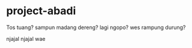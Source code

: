 # project-abadi

Tos tuang? 
sampun madang dereng?
lagi ngopo?
wes rampung durung?

njajal njajal wae